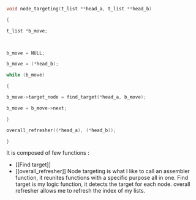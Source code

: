 ```c
void node_targeting(t_list **head_a, t_list **head_b)

{

t_list *b_move;

  

b_move = NULL;

b_move = (*head_b);

while (b_move)

{

b_move->target_node = find_target(*head_a, b_move);

b_move = b_move->next;

}

overall_refresher((*head_a), (*head_b));

}
```
It is composed of few functions : 
- [[Find target]]
- [[overall_refresher]]
Node targeting is what I like to call an assembler function, it reunites functions with a specific purpose all in one.
Find target is my logic function, it detects the target for each node.
overall refresher allows me to refresh the index of my lists. 